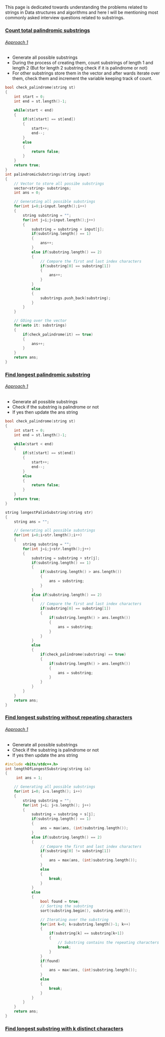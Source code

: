 This page is dedicated towards understanding the problems related to strings in Data structures and algorithms and here I will be mentioning most commonly asked interview questions related to substrings.

### [Count total palindromic substrings](https://www.naukri.com/code360/problems/palindromic-substrings_630404?topList=top-string-coding-interview-questions&problemListRedirection=true&difficulty%5B%5D=Medium&sort_entity=company_count&sort_order=DESC&leftPanelTabValue=PROBLEM)

###### [Approach 1](#)

- Generate all possible substrings
- During the process of creating them, count substrings of length 1 and length 2 (But for length 2 substring check if it is palindrome or not)
- For other substrings store them in the vector and after wards iterate over them, check them and increment the variable keeping track of count.


```cpp
bool check_palindrome(string st)
{
    int start = 0;
    int end = st.length()-1;

    while(start < end)
    {
        if(st[start] == st[end])
        {
            start++;
            end--;
        }
        else
        {
            return false;
        }
    }
    return true;
}
int palindromicSubstrings(string input)
{
    // Vector to store all possibe substrings
    vector<string> substrings;
    int ans = 0;

    // Generating all possible substrings
    for(int i=0;i<input.length();i++)
    {
        string substring = "";
        for(int j=i;j<input.length();j++)
        {
            substring = substring + input[j];
            if(substring.length() == 1)
            {
                ans++;
            }
            else if(substring.length() == 2)
            {
                // Compare the first and last index characters
                if(substring[0] == substring[1])
                {
                    ans++;
                }
            }
            else
            {
                substrings.push_back(substring);
            }
        }
    }

    // GOing over the vector
    for(auto it: substrings)
    {
        if(check_palindrome(it) == true)
        {
            ans++;
        }
    }
    return ans;
}
```



### [Find longest palindromic substring](https://www.naukri.com/code360/problems/longest-palindromic-substring_758900?topList=top-string-coding-interview-questions&problemListRedirection=true&difficulty%5B%5D=Medium&sort_entity=company_count&sort_order=DESC)

###### [Approach 1](#)

- Generate all possible substrings 
- Check if the substring is palindrome or not
- If yes then update the ans string


```cpp
bool check_palindrome(string st)
{
    int start = 0;
    int end = st.length()-1;

    while(start < end)
    {
        if(st[start] == st[end])
        {
            start++;
            end--;
        }
        else
        {
            return false;
        }
    }
    return true;
}

string longestPalinSubstring(string str) 
{
    string ans = "";

    // Generating all possible substrings
    for(int i=0;i<str.length();i++)
    {
        string substring = "";
        for(int j=i;j<str.length();j++)
        {
            substring = substring + str[j];
            if(substring.length() == 1)
            {
                if(substring.length() > ans.length())
                {
                    ans = substring;
                }
            }
            else if(substring.length() == 2)
            {
                // Compare the first and last index characters
                if(substring[0] == substring[1])
                {
                    if(substring.length() > ans.length())
                    {
                        ans = substring;
                    }
                }
            }
            else
            {
                if(check_palindrome(substring) == true)
                {
                    if(substring.length() > ans.length())
                    {
                        ans = substring;
                    }
                }
            }
        }
    }
    return ans;
}
```


### [Find longest substring without repeating characters](https://www.naukri.com/code360/problems/longest-substring-without-repeating-characters_758894?topList=top-string-coding-interview-questions&problemListRedirection=true&difficulty%5B%5D=Medium&sort_entity=company_count&sort_order=DESC)

###### [Approach 1](#)

- Generate all possible substrings 
- Check if the substring is palindrome or not
- If yes then update the ans string

```cpp
#include <bits/stdc++.h> 
int lengthOfLongestSubstring(string &s) 
{
     int ans = 1;

    // Generating all possible substrings
    for(int i=0; i<s.length(); i++)
    {
        string substring = "";
        for(int j=i; j<s.length(); j++)
        {
            substring = substring + s[j];
            if(substring.length() == 1)
            {
                ans = max(ans, (int)substring.length());
            }
            else if(substring.length() == 2)
            {
                // Compare the first and last index characters
                if(substring[0] != substring[1])
                {
                    ans = max(ans, (int)substring.length());
                }
                else
                {
                    break;
                }
            }
            else
            {
                bool found = true;
                // Sorting the substring
                sort(substring.begin(), substring.end());

                // Iterating over the substring
                for(int k=0; k<substring.length()-1; k++)
                {
                    if(substring[k] == substring[k+1])
                    {
                        // Substring contains the repeating characters
                        break;
                    }
                }
                if(found)
                {
                    ans = max(ans, (int)substring.length());
                }
                else
                {
                    break;
                }
            }
        }
    }
    return ans;
}
```


### [Find longest substring with k distinct characters](https://www.naukri.com/code360/problems/distinct-characters_2221410?topList=top-string-coding-interview-questions&problemListRedirection=true&difficulty[]=Medium&sort_entity=company_count&sort_order=DESC)


